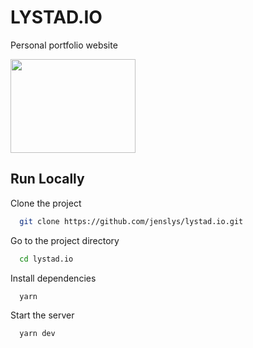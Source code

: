 # LYSTAD.IO

Personal portfolio website

<div align="left">
	<a href="https://lystad.io">
		<img src="https://lystad.io/_next/image?url=%2Fsphere1.gif&w=1920&q=75" width="200" height="150">
	</a>
</div>

## Run Locally

Clone the project

```bash
  git clone https://github.com/jenslys/lystad.io.git
```

Go to the project directory

```bash
  cd lystad.io
```

Install dependencies

```bash
  yarn
```

Start the server

```bash
  yarn dev
```
